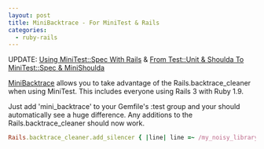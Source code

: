 ```yaml
---
layout: post
title: MiniBacktrace - For MiniTest & Rails
categories: 
  - ruby-rails
---
```


<aside class="flash_info">
  UPDATE:  
  <a href="/2011/03/26/using-minitest-spec-with-rails/">Using MiniTest::Spec With Rails</a> 
  &amp;
  <a href="/2011/03/26/using-minitest-spec-with-rails/">From Test::Unit &amp; Shoulda To MiniTest::Spec &amp; MiniShoulda</a>
</aside>

<p>
  <a href="https://github.com/metaskills/mini_backtrace">MiniBacktrace</a> allows you to take advantage of the Rails.backtrace_cleaner when using MiniTest. This includes everyone using Rails 3 with Ruby 1.9.
</p>

<p>
  Just add 'mini_backtrace' to your Gemfile's :test group and your should automatically see a huge difference. Any additions to the Rails.backtrace_cleaner should now work.
</p>

```ruby
Rails.backtrace_cleaner.add_silencer { |line| line =~ /my_noisy_library/ }
```

